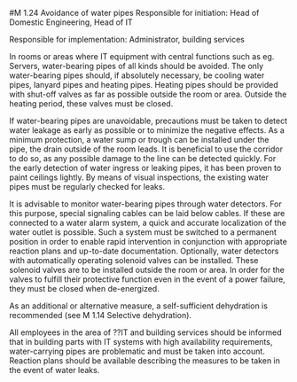 #M 1.24 Avoidance of water pipes
Responsible for initiation: Head of Domestic Engineering, Head of IT

Responsible for implementation: Administrator, building services

In rooms or areas where IT equipment with central functions such as eg. Servers, water-bearing pipes of all kinds should be avoided. The only water-bearing pipes should, if absolutely necessary, be cooling water pipes, lanyard pipes and heating pipes. Heating pipes should be provided with shut-off valves as far as possible outside the room or area. Outside the heating period, these valves must be closed.

If water-bearing pipes are unavoidable, precautions must be taken to detect water leakage as early as possible or to minimize the negative effects. As a minimum protection, a water sump or trough can be installed under the pipe, the drain outside of the room leads. It is beneficial to use the corridor to do so, as any possible damage to the line can be detected quickly. For the early detection of water ingress or leaking pipes, it has been proven to paint ceilings lightly. By means of visual inspections, the existing water pipes must be regularly checked for leaks.

It is advisable to monitor water-bearing pipes through water detectors. For this purpose, special signaling cables can be laid below cables. If these are connected to a water alarm system, a quick and accurate localization of the water outlet is possible. Such a system must be switched to a permanent position in order to enable rapid intervention in conjunction with appropriate reaction plans and up-to-date documentation. Optionally, water detectors with automatically operating solenoid valves can be installed. These solenoid valves are to be installed outside the room or area. In order for the valves to fulfill their protective function even in the event of a power failure, they must be closed when de-energized.

As an additional or alternative measure, a self-sufficient dehydration is recommended (see M 1.14 Selective dehydration).

All employees in the area of ??IT and building services should be informed that in building parts with IT systems with high availability requirements, water-carrying pipes are problematic and must be taken into account. Reaction plans should be available describing the measures to be taken in the event of water leaks.



